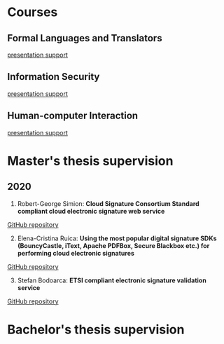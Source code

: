 # Courses

## Formal Languages and Translators

[presentation support](https://github.com/mihai-lica/course-formal-languages-and-translators)

## Information Security

[presentation support](https://github.com/mihai-lica/course-information-security)

## Human-computer Interaction

[presentation support]()



# Master's thesis supervision

## 2020

1. Robert-George Simion: **Cloud Signature Consortium Standard compliant cloud electronic signature web service**

[GitHub repository](https://github.com/simionrobert/cloud-signature-consortium)

2. Elena-Cristina Ruica: **Using the most popular digital signature SDKs (BouncyCastle, iText, Apache PDFBox, Secure Blackbox etc.) for performing cloud electronic signatures**

[GitHub repository](https://github.com/crs2195/signature)

3. Stefan Bodoarca: **ETSI compliant electronic signature validation service**

[GitHub repository](https://github.com/StefanBodoarca/disertatie)

# Bachelor's thesis supervision

